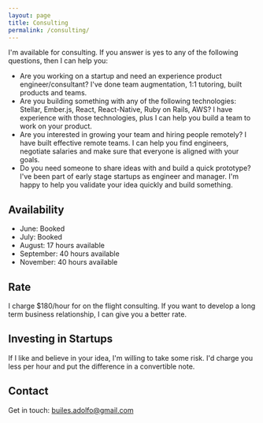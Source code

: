 ```yaml
---
layout: page
title: Consulting
permalink: /consulting/
---
```

I'm available for consulting. If you answer is yes to any of the following questions, then I can help you:

 - Are you working on a startup and need an experience product engineer/consultant? I've done team augmentation, 1:1 tutoring, built products and teams.
 - Are you building something with any of the following technologies: Stellar, Ember.js, React, React-Native, Ruby on Rails, AWS? I have experience with those technologies, plus I can help you build a team to work on your product.
 - Are you interested in growing your team and hiring people remotely? I have built effective remote teams. I can help you find engineers, negotiate salaries and make sure that everyone is aligned with your goals.
 - Do you need someone to share ideas with and build a quick prototype? I've been part of early stage startups as engineer and manager. I'm happy to help you validate your idea quickly and build something.

## Availability

- June: Booked
- July: Booked
- August: 17 hours available
- September: 40 hours available
- November: 40 hours available

## Rate

I charge $180/hour for on the flight consulting. If you want to develop a long term business relationship, I can give you a better rate.

## Investing in Startups

If I like and believe in your idea, I'm willing to take some risk. I'd charge you less per hour and put the difference in a convertible note.

## Contact

Get in touch: builes.adolfo@gmail.com

